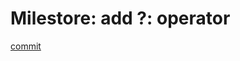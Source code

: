# Milestore: add ?: operator

[commit](https://github.com/siriusdemon/chibicc/commit/0924ab0aa5ee26230046981302682b3f1aee167b)